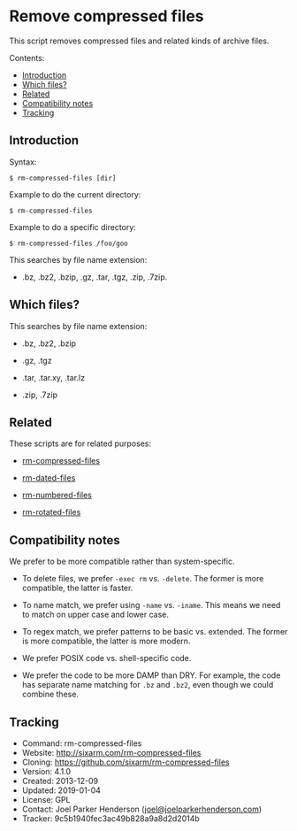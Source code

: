 # Remove compressed files

This script removes compressed files and related kinds of archive files.

Contents:

* [Introduction](#introduction)
* [Which files?](#which-files)
* [Related](#related)
* [Compatibility notes](#compatibility-notes)
* [Tracking](#tracking)


## Introduction

Syntax:

    $ rm-compressed-files [dir]

Example to do the current directory:

    $ rm-compressed-files

Example to do a specific directory:

    $ rm-compressed-files /foo/goo

This searches by file name extension:

  * .bz, .bz2, .bzip, .gz, .tar, .tgz, .zip, .7zip.


## Which files?

This searches by file name extension:

  * .bz, .bz2, .bzip

  * .gz, .tgz

  * .tar, .tar.xy, .tar.lz

  * .zip, .7zip


## Related

These scripts are for related purposes:

  * [rm-compressed-files](https://github.com/SixArm/rm-compressed-files)

  * [rm-dated-files](https://github.com/SixArm/rm-dated-files)
  
  * [rm-numbered-files](https://github.com/SixArm/rm-numbered-files)
  
  * [rm-rotated-files](https://github.com/SixArm/rm-rotated-files)


## Compatibility notes

We prefer to be more compatible rather than system-specific.

  * To delete files, we prefer `-exec rm` vs. `-delete`.
    The former is more compatible, the latter is faster.

  * To name match, we prefer using `-name` vs. `-iname`.
    This means we need to match on upper case and lower case.

  * To regex match, we prefer patterns to be basic vs. extended.
    The former is more compatible, the latter is more modern.

  * We prefer POSIX code vs. shell-specific code.

  * We prefer the code to be more DAMP than DRY.
    For example, the code has separate name matching 
    for `.bz` and `.bz2`, even though we could combine these.


## Tracking

  * Command: rm-compressed-files
  * Website: http://sixarm.com/rm-compressed-files
  * Cloning: https://github.com/sixarm/rm-compressed-files
  * Version: 4.1.0
  * Created: 2013-12-09
  * Updated: 2019-01-04
  * License: GPL
  * Contact: Joel Parker Henderson (joel@joelparkerhenderson.com)
  * Tracker: 9c5b1940fec3ac49b828a9a8d2d2014b
